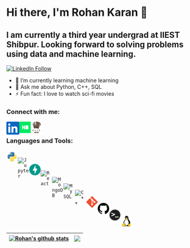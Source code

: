 # Hi there, I'm Rohan Karan 👋

## I am currently a third year undergrad at IIEST Shibpur. Looking forward to solving problems using data and machine learning.

[![LinkedIn Follow](https://img.shields.io/badge/LinkedIn-0077B5?style=for-the-badge&logo=linkedin&logoColor=white)](https://linkedin.com/in/rohankaran001)

- 🌱 I’m currently learning machine learning
- 💬 Ask me about Python, C++, SQL
- ⚡ Fun fact: I love to watch sci-fi movies


### Connect with me:
[<img align="left" alt="Rohan Karan | LinkedIn" width="34px" src="https://github.com/RohanKaran/simple-icons/blob/develop/icons/linkedin.svg" />][linkedin]
[<img align="left" alt="Rohan Karan | HackerRank" width="30px" src="https://github.com/RohanKaran/simple-icons/blob/develop/icons/hackerrank.svg" />][hackerrank]
[<img align="left" alt="Rohan Karan | Codechef" width="30px" src="https://github.com/RohanKaran/simple-icons/blob/develop/icons/codechef.svg"/>][codechef]
<br/>

### Languages and Tools:
<code><img align="left" alt="Python" width="30px" src = "https://raw.githubusercontent.com/devicons/devicon/master/icons/python/python-original.svg" />
<img align="left" alt="Jupyter" width="30px" src = "https://github.com/RohanKaran/devicon/blob/master/icons/jupyter/jupyter-original-wordmark.svg"/>
<img align="left" alt="FastAPI" width="30px" src="https://github.com/RohanKaran/simple-icons/blob/develop/icons/fastapi.svg">
<img align="left" alt="React" width="30px" src="https://github.com/RohanKaran/devicon/blob/master/icons/react/react-original.svg">
<img align="left" alt="MongoDB" width="30px" src="https://github.com/RohanKaran/devicon/blob/master/icons/mongodb/mongodb-original.svg">
<img align="left" alt="MySQL" width="30px" src="https://github.com/gilbarbara/logos/blob/master/logos/mysql.svg" />
<img align="left" alt="C++" width="30px" src="https://github.com/RohanKaran/devicon/blob/master/icons/cplusplus/cplusplus-original.svg"/>
<img align="left" alt="Git" width="30px" src="https://github.com/RohanKaran/simple-icons/blob/develop/icons/git.svg" />
<img align="left" alt="Github" width="30px" src="https://github.com/RohanKaran/simple-icons/blob/develop/icons/github.svg" />
<img align="left" alt="Terminal" width="30px" src="https://raw.githubusercontent.com/github/explore/80688e429a7d4ef2fca1e82350fe8e3517d3494d/topics/terminal/terminal.png" />
<img align="left" alt="Linux" width="30px" src="https://raw.githubusercontent.com/devicons/devicon/master/icons/linux/linux-original.svg"></code>

<br/>

| <a href="https://github.com/rohankaran/"><img align="center" src="https://github-readme-stats.vercel.app/api?username=rohankaran&show_icons=true&include_all_commits=true&theme=buefy&hide_border=true" alt="Rohan's github stats" /></a> | <a href="https://github.com/rohankaran/"><img align="center" src="https://github-readme-stats.vercel.app/api/top-langs/?username=rohankaran&layout=compact&theme=buefy&hide_border=true" /></a> |
| ------------- | ------------- |



[hackerrank]: https://hackerrank.com/rohankaran
[codechef]: https://codechef.com/users/captainrk
[instagram]: https://instagram.com/rohankaran_official
[linkedin]: https://linkedin.com/in/rohankaran001

